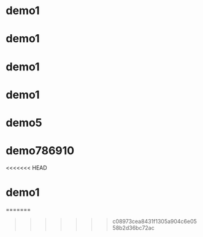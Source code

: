 # demo1
# demo1
# demo1
# demo1
# demo5
# demo786910
<<<<<<< HEAD
# demo1
=======
>>>>>>> c08973cea8431f1305a904c6e0558b2d36bc72ac
